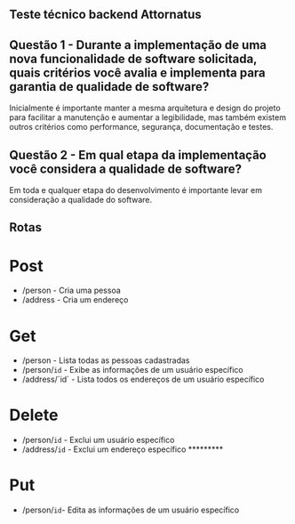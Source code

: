 ## Teste técnico backend Attornatus

## Questão 1 - Durante a implementação de uma nova funcionalidade de software solicitada, quais critérios você avalia e implementa para garantia de qualidade de software?

  Inicialmente é importante manter a mesma arquitetura e design do projeto para facilitar a manutenção e aumentar a legibilidade, mas também existem outros critérios como performance, segurança, documentação e testes.

## Questão 2 - Em qual etapa da implementação você considera a qualidade de software?

  Em toda e qualquer etapa do desenvolvimento é importante levar em consideração a qualidade do software.

## Rotas

# Post
* /person - Cria uma pessoa 
* /address - Cria um endereço

# Get
* /person - Lista todas as pessoas cadastradas
* /person/`id` - Exibe as informações de um usuário específico
* /address/´id´ - Lista todos os endereços de um usuário específico 

# Delete
* /person/`id` - Exclui um usuário específico
* /address/`id` - Exclui um endereço específico *********

# Put
* /person/`id`- Edita as informações de um usuário específico